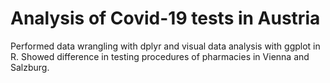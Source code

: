 # Analysis of Covid-19 tests in Austria

Performed data wrangling with dplyr and visual data analysis with ggplot in R. Showed difference in testing procedures of pharmacies in Vienna and Salzburg.
